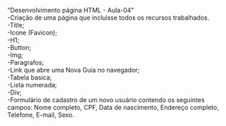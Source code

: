 "Desenvolvimento página HTML - Aula-04" 
<br>
-Criação de uma página que incluísse todos os recursos trabalhados.
<br>
-Title;
<br>
-Icone (Favicon);
<br>
-H1;
<br>
-Button;
<br>
-Img;
<br>
-Paragrafos;
<br>
-Link que abre uma Nova Guia no navegador;
<br>
-Tabela basica;
<br>
-Lista numerada;
<br>
-Div;
<br>
-Formulário de cadastro de um novo usuário contendo os seguintes campos: 
Nome completo, CPF, Data de nascimento, Endereço completo, Telefone, E-mail, Sexo.
